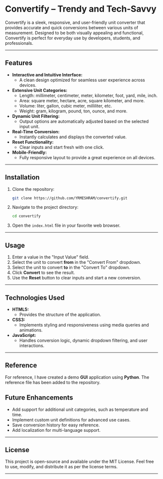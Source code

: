 # Convertify – Trendy and Tech-Savvy

Convertify is a sleek, responsive, and user-friendly unit converter that provides accurate and quick conversions between various units of measurement. Designed to be both visually appealing and functional, Convertify is perfect for everyday use by developers, students, and professionals.

---

## Features

- **Interactive and Intuitive Interface:**
  - A clean design optimized for seamless user experience across devices.
- **Extensive Unit Categories:**
  - Length: millimeter, centimeter, meter, kilometer, foot, yard, mile, inch.
  - Area: square meter, hectare, acre, square kilometer, and more.
  - Volume: liter, gallon, cubic meter, milliliter, etc.
  - Weight: gram, kilogram, pound, ton, ounce, and more.
- **Dynamic Unit Filtering:**
  - Output options are automatically adjusted based on the selected input unit.
- **Real-Time Conversion:**
  - Instantly calculates and displays the converted value.
- **Reset Functionality:**
  - Clear inputs and start fresh with one click.
- **Mobile-Friendly:**
  - Fully responsive layout to provide a great experience on all devices.

---

## Installation

1. Clone the repository:

   ```bash
   git clone https://github.com/YRMESHRAM/convertify.git
   ```

2. Navigate to the project directory:

   ```bash
   cd convertify
   ```

3. Open the `index.html` file in your favorite web browser.

---

## Usage

1. Enter a value in the "Input Value" field.
2. Select the unit to convert **from** in the "Convert From" dropdown.
3. Select the unit to convert **to** in the "Convert To" dropdown.
4. Click **Convert** to see the result.
5. Use the **Reset** button to clear inputs and start a new conversion.

---

## Technologies Used

- **HTML5:**
  - Provides the structure of the application.
- **CSS3:**
  - Implements styling and responsiveness using media queries and animations.
- **JavaScript:**
  - Handles conversion logic, dynamic dropdown filtering, and user interactions.

---

## Reference 

For reference, I have created a demo **GUI** application using **Python**. 
The reference file has been added to the repository.
## Future Enhancements

- Add support for additional unit categories, such as temperature and time.
- Implement custom unit definitions for advanced use cases.
- Save conversion history for easy reference.
- Add localization for multi-language support.

---

## License

This project is open-source and available under the MIT License. Feel free to use, modify, and distribute it as per the license terms.

---


